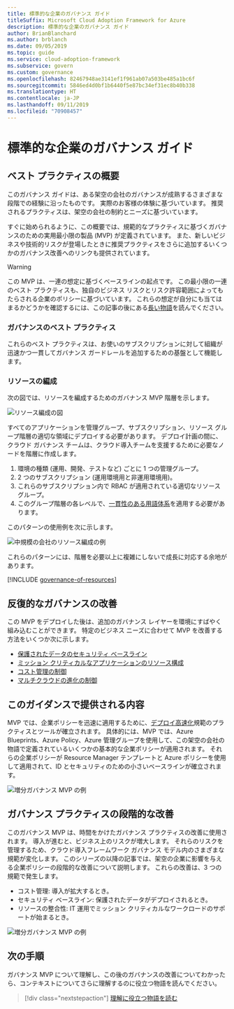 ```yaml
---
title: 標準的な企業のガバナンス ガイド
titleSuffix: Microsoft Cloud Adoption Framework for Azure
description: 標準的な企業のガバナンス ガイド
author: BrianBlanchard
ms.author: brblanch
ms.date: 09/05/2019
ms.topic: guide
ms.service: cloud-adoption-framework
ms.subservice: govern
ms.custom: governance
ms.openlocfilehash: 82467948ae3141ef1f961ab07a503be485a1bc6f
ms.sourcegitcommit: 5846ed4d0bf1b6440f5e87bc34ef31ec8b40b338
ms.translationtype: HT
ms.contentlocale: ja-JP
ms.lasthandoff: 09/11/2019
ms.locfileid: "70908457"
---
```

# <a name="standard-enterprise-governance-guide"></a>標準的な企業のガバナンス ガイド

## <a name="overview-of-best-practices"></a>ベスト プラクティスの概要

このガバナンス ガイドは、ある架空の会社のガバナンスが成熟するさまざまな段階での経験に沿ったものです。 実際のお客様の体験に基づいています。 推奨されるプラクティスは、架空の会社の制約とニーズに基づいています。

すぐに始められるように、この概要では、規範的なプラクティスに基づくガバナンスのための実用最小限の製品 (MVP) が定義されています。 また、新しいビジネスや技術的リスクが登場したときに推奨プラクティスをさらに追加するいくつかのガバナンス改善へのリンクも提供されています。

> [!WARNING]
> この MVP は、一連の想定に基づくベースラインの起点です。 この最小限の一連のベスト プラクティスも、独自のビジネス リスクとリスク許容範囲によってもたらされる企業のポリシーに基づいています。 これらの想定が自分にも当てはまるかどうかを確認するには、この記事の後にある[長い物語](./narrative.md)を読んでください。

### <a name="governance-best-practices"></a>ガバナンスのベスト プラクティス

これらのベスト プラクティスは、お使いのサブスクリプションに対して組織が迅速かつ一貫してガバナンス ガードレールを追加するための基盤として機能します。

### <a name="resource-organization"></a>リソースの編成

次の図では、リソースを編成するためのガバナンス MVP 階層を示します。

![リソース編成の図](../../../_images/governance/resource-organization.png)

すべてのアプリケーションを管理グループ、サブスクリプション、リソース グループ階層の適切な領域にデプロイする必要があります。 デプロイ計画の間に、クラウド ガバナンス チームは、クラウド導入チームを支援するために必要なノードを階層に作成します。

1. 環境の種類 (運用、開発、テストなど) ごとに 1 つの管理グループ。
2. 2 つのサブスクリプション (運用環境用と非運用環境用)。
3. これらのサブスクリプション内で RBAC が適用されている適切なリソース グループ。
4. このグループ階層の各レベルで、[一貫性のある用語体系](../../../ready/considerations/name-and-tag.md)を適用する必要があります。

このパターンの使用例を次に示します。

![中規模の会社のリソース編成の例](../../../_images/governance/mid-market-resource-organization.png)

これらのパターンには、階層を必要以上に複雑にしないで成長に対応する余地があります。

[!INCLUDE [governance-of-resources](../../../../includes/caf-governance-of-resources.md)]

## <a name="iterative-governance-improvements"></a>反復的なガバナンスの改善

この MVP をデプロイした後は、追加のガバナンス レイヤーを環境にすばやく組み込むことができます。 特定のビジネス ニーズに合わせて MVP を改善する方法をいくつか次に示します。

- [保護されたデータのセキュリティ ベースライン](./security-baseline-evolution.md)
- [ミッション クリティカルなアプリケーションのリソース構成](./resource-consistency-evolution.md)
- [コスト管理の制御](./cost-management-evolution.md)
- [マルチクラウドの進化の制御](./multicloud-evolution.md)

<!-- markdownlint-disable MD026 -->

## <a name="what-does-this-guidance-provide"></a>このガイダンスで提供される内容

MVP では、企業ポリシーを迅速に適用するために、[デプロイ高速化](../../deployment-acceleration/index.md)規範のプラクティスとツールが確立されます。 具体的には、MVP では、Azure Blueprints、Azure Policy、Azure 管理グループを使用して、この架空の会社の物語で定義されているいくつかの基本的な企業ポリシーが適用されます。 それらの企業ポリシーが Resource Manager テンプレートと Azure ポリシーを使用して適用されて、ID とセキュリティのための小さいベースラインが確立されます。

![増分ガバナンス MVP の例](../../../_images/governance/governance-mvp.png)

## <a name="incremental-improvement-of-governance-practices"></a>ガバナンス プラクティスの段階的な改善

このガバナンス MVP は、時間をかけたガバナンス プラクティスの改善に使用されます。 導入が進むと、ビジネス上のリスクが増大します。 それらのリスクを管理するため、クラウド導入フレームワーク ガバナンス モデル内のさまざまな規範が変化します。 このシリーズの以降の記事では、架空の企業に影響を与える企業ポリシーの段階的な改善について説明します。 これらの改善は、3 つの規範で発生します。

- コスト管理: 導入が拡大するとき。
- セキュリティ ベースライン: 保護されたデータがデプロイされるとき。
- リソースの整合性: IT 運用でミッション クリティカルなワークロードのサポートが始まるとき。

![増分ガバナンス MVP の例](../../../_images/governance/governance-evolution.png)

## <a name="next-steps"></a>次の手順

ガバナンス MVP について理解し、この後のガバナンスの改善についてわかったら、コンテキストについてさらに理解するのに役立つ物語を読んでください。

> [!div class="nextstepaction"]
> [理解に役立つ物語を読む](./narrative.md)
